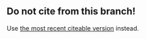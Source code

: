 ## Do not cite from this branch!
Use [the most recent citeable version](https://github.com/fmatter/yawarana-sketch/tree/0.0.2.draft) instead.